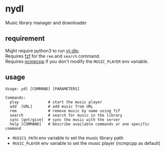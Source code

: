 # nydl

Music library manager and downloader

## requirement

Might require python3 to run [yt-dlp](https://github.com/yt-dlp/yt-dlp).  
Requires [fzf](https://github.com/junegunn/fzf) for the `rem` and `search` command.  
Requires [ncmpcpp](https://github.com/ncmpcpp/ncmpcpp) if you don't modify the `MUSIC_PLAYER` env variable.

## usage

```
Usage: ydl [COMMAND] [PARAMETERS]

Commands:
  play             # start the music player
  add  [URL]       # add music from URL
  rem              # remove music by name using fzf
  search           # search for music in the library
  sync [get/give]  # sync the music with the server
  help [COMMAND]   # Describe available commands or one specific command
```

- `MUSICS_PATH` env variable to set the music library path
- `MUSIC_PLAYER` env variable to set the music player (ncmpcpp as default)
